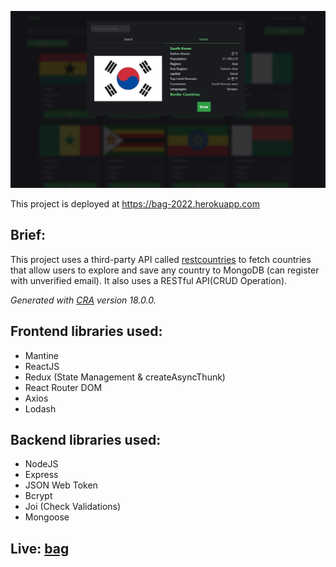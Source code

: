 ![RESTful API](./preview.jpg)

This project is deployed at https://bag-2022.herokuapp.com

## Brief:

This project uses a third-party API called [restcountries](https://restcountries.com) to fetch countries that allow users to explore and save any country to MongoDB (can register with unverified email). It also uses a RESTful API(CRUD Operation).

_Generated with [CRA](https://create-react-app.dev/) version 18.0.0._

## Frontend libraries used:

- Mantine
- ReactJS
- Redux (State Management & createAsyncThunk)
- React Router DOM
- Axios
- Lodash

## Backend libraries used:

- NodeJS
- Express
- JSON Web Token
- Bcrypt
- Joi (Check Validations)
- Mongoose

## Live: [bag](https://bag-2022.herokuapp.com)
